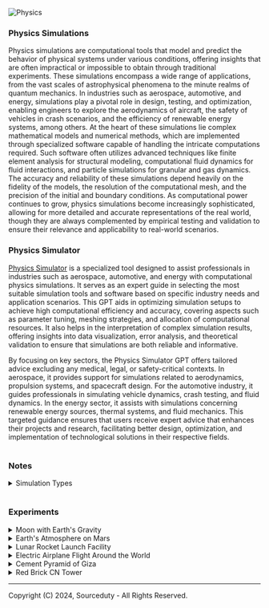 
![Physics](https://github.com/sourceduty/Physics/assets/123030236/c545e08b-85f4-4674-9f1f-ab5fc3ced7be)

### Physics Simulations

Physics simulations are computational tools that model and predict the behavior of physical systems under various conditions, offering insights that are often impractical or impossible to obtain through traditional experiments. These simulations encompass a wide range of applications, from the vast scales of astrophysical phenomena to the minute realms of quantum mechanics. In industries such as aerospace, automotive, and energy, simulations play a pivotal role in design, testing, and optimization, enabling engineers to explore the aerodynamics of aircraft, the safety of vehicles in crash scenarios, and the efficiency of renewable energy systems, among others. At the heart of these simulations lie complex mathematical models and numerical methods, which are implemented through specialized software capable of handling the intricate computations required. Such software often utilizes advanced techniques like finite element analysis for structural modeling, computational fluid dynamics for fluid interactions, and particle simulations for granular and gas dynamics. The accuracy and reliability of these simulations depend heavily on the fidelity of the models, the resolution of the computational mesh, and the precision of the initial and boundary conditions. As computational power continues to grow, physics simulations become increasingly sophisticated, allowing for more detailed and accurate representations of the real world, though they are always complemented by empirical testing and validation to ensure their relevance and applicability to real-world scenarios.

### Physics Simulator

[Physics Simulator](https://chat.openai.com/g/g-jdGow4iV3-physics-simulator) is a specialized tool designed to assist professionals in industries such as aerospace, automotive, and energy with computational physics simulations. It serves as an expert guide in selecting the most suitable simulation tools and software based on specific industry needs and application scenarios. This GPT aids in optimizing simulation setups to achieve high computational efficiency and accuracy, covering aspects such as parameter tuning, meshing strategies, and allocation of computational resources. It also helps in the interpretation of complex simulation results, offering insights into data visualization, error analysis, and theoretical validation to ensure that simulations are both reliable and informative.

By focusing on key sectors, the Physics Simulator GPT offers tailored advice excluding any medical, legal, or safety-critical contexts. In aerospace, it provides support for simulations related to aerodynamics, propulsion systems, and spacecraft design. For the automotive industry, it guides professionals in simulating vehicle dynamics, crash testing, and fluid dynamics. In the energy sector, it assists with simulations concerning renewable energy sources, thermal systems, and fluid mechanics. This targeted guidance ensures that users receive expert advice that enhances their projects and research, facilitating better design, optimization, and implementation of technological solutions in their respective fields.

#

### Notes

<details><summary>Simulation Types</summary>
<br>

1. Mechanical Simulations:
   
 - Structural Analysis: Evaluates stress, strain, and deformation of structures under loads.
- Dynamics: Studies the movement of bodies under the action of forces.
- Vibration Analysis: Analyzes the oscillatory motion of structures and mechanical components.

3. Fluid Dynamics Simulations:
   
- Computational Fluid Dynamics (CFD): Simulates fluid flow, heat transfer, and associated phenomena.
- Aerodynamics: Focuses on air flow over bodies such as vehicles and buildings, important in aerospace and automotive industries.
- Hydrodynamics: Studies the flow of water and other liquids, relevant in marine and hydraulic applications.

5. Thermal Simulations:
   
- Heat Transfer: Models conduction, convection, and radiation in various materials and environments.
- Thermodynamics: Analyzes energy transformations and efficiency in systems, often coupled with fluid dynamics for energy applications.

7. Electromagnetic Simulations:
   
- Electrostatics: Deals with the behavior of static charges and their fields.
- Electrodynamics: Simulates the interaction of electric charges with dynamic electric and magnetic fields.
- Optics: Models the behavior of light and interaction with materials.

9. Acoustic Simulations:
    
- Noise Analysis: Studies the propagation of sound waves and their interaction with environments to assess noise levels and control.
- Vibroacoustics: Couples mechanical vibrations with acoustic problems, relevant in automotive and aerospace industries.

11. Quantum Mechanics Simulations:
    
- Molecular Dynamics: Simulates the physical movements of atoms and molecules.
- Quantum Chemistry: Studies the electronic structure of atoms and molecules.

11. Multiscale Simulations:
    
- Multiscale Modeling: Combines several simulation techniques to study systems at multiple scales, from molecular to macroscopic levels.

11. Multiphysics Simulations:
    
- Coupled Simulations: Integrates two or more physical models, such as fluid-structure interaction (FSI) or electro-thermal simulations, which are crucial for interdisciplinary studies and complex system 
analyses.

<br>
</details>

#

### Experiments

<details><summary>Moon with Earth's Gravity</summary>
<br>
   
Simulating the Moon with Earth's gravity involves exploring a hypothetical scenario where the Moon's gravity is increased to match Earth's. This change would significantly impact the Moon's atmospheric retention capabilities, potentially allowing it to hold a thicker atmosphere, which could lead to weather patterns and more favorable conditions for life. The surface conditions of the Moon would also be altered, with impacts on crater formations and geological structures due to the stronger gravitational pull. Orbital dynamics would be another area of interest, as the increase in gravitational strength could affect the Moon's orbit around Earth, potentially leading to changes in Earth's own rotation and orbit due to the enhanced gravitational interaction. Tidal effects on Earth would likely become more pronounced, given the stronger gravitational pull from the Moon, leading to higher tides and more significant tidal locking effects. Additionally, the potential for life on the Moon could increase with conditions more similar to Earth, including a thicker atmosphere and the presence of liquid water, assuming other life-supporting conditions are met. Computational simulations of this scenario would require astrophysical software capable of modeling gravitational systems, such as Celestia, Universe Sandbox, or GADGET, focusing on the implications of increased mass or density to achieve Earth-like gravity on the Moon and its effects on orbital mechanics, atmospheric conditions, and surface changes. These simulations, while speculative, offer a theoretical exploration of the dynamics between the Earth and a Moon with altered gravitational characteristics.
   
<br>
</details>

<details><summary>Earth's Atmosphere on Mars</summary>
<br>
   
![Earth's Atmosphere on Mars](https://github.com/sourceduty/Physics/assets/123030236/e3070b54-c0ec-4ac7-baf2-7c300710e122)

Simulating Earth's atmosphere on Mars would involve a detailed setup and execution process to accurately replicate Earth-like atmospheric conditions on the Martian surface. The first step is to establish the environmental parameters, where we adjust Mars' gravity to match its actual value and introduce an Earth-like atmospheric composition rich in nitrogen and oxygen. We'd also need to set the surface pressure to mimic Earth's sea level and modify the temperature profile to account for Mars' greater distance from the Sun and its thin atmosphere.

The boundary conditions are crucial for realism. This involves tweaking the intensity of solar radiation Mars receives, factoring in the planet's average surface albedo (reflectivity), and defining how gases move in and out of the simulation area. The atmospheric dynamics models come next, incorporating equations that govern fluid flow, heat exchange due to solar and infrared radiation, chemical interactions within the atmosphere, and, if necessary, how Mars' notorious dust storms would interact with an Earth-like atmosphere.

Running the simulation is an iterative process. It involves continuously updating the atmospheric conditions, like wind patterns and temperature changes, and the surface conditions, such as the interaction between the soil and the atmosphere and changes in surface temperature due to various energy exchanges.

After the simulation concludes, the analysis phase begins. This involves examining the generated data to understand the behavior of Earth's atmosphere on Mars, such as temperature variations, pressure changes, and atmospheric flow patterns. Visualization tools would help illustrate these dynamics, offering insights into how an Earth-like atmosphere would adapt to Mars' unique environment.

It's important to remember that this is a simplified overview of a highly complex process. Real-world simulations require advanced computational tools and are conducted by specialists in fields like atmospheric science and planetary studies.

<br>
</details>

<details><summary>Lunar Rocket Launch Facility</summary>
<br>

![Lunar Rockets](https://github.com/sourceduty/Physics/assets/123030236/f5a9e72c-76b6-4f76-a9db-27511fe43107)

The simulation of a Lunar rocket launch facility is initialized by setting up a virtual rocket positioned on the Moon's surface. This setup involves defining key parameters such as the rocket's dry mass (its mass excluding fuel), the initial mass of the fuel loaded into the rocket, the maximum thrust that the rocket's engines can produce, and the rate at which the rocket consumes its fuel to generate this thrust. The simulation also incorporates the Moon's gravitational acceleration, which is significantly less than Earth's, to accurately reflect the lunar environment.

As the simulation commences, it enters a loop where it simulates the passage of time in discrete steps. At each step, the simulation first assesses whether the rocket still has fuel. If fuel remains, the simulation proceeds to calculate the rocket's current effective mass, which includes both the dry mass of the rocket and the mass of the remaining fuel. This step is crucial because the rocket's changing mass due to fuel consumption directly influences its acceleration and subsequent ascent.

With the effective mass determined, the simulation then deducts the appropriate amount of fuel based on the predefined burn rate, simulating the consumption of fuel over the time step to produce thrust. Following this, the net acceleration of the rocket is calculated by taking into account the thrust provided by the engines and the downward pull of lunar gravity. This net acceleration is then used to update the rocket's velocity.

The updated velocity is a critical component in determining the rocket's new altitude. The simulation calculates this by considering the rocket's upward motion against the pull of gravity, adjusting the altitude accordingly to reflect either ascent or descent, depending on the balance between thrust and gravity.

In the scenario where the rocket depletes its fuel supply, the engines no longer provide thrust, leaving the rocket solely under the influence of lunar gravity. This shift significantly alters the rocket's dynamics, as it no longer accelerates upwards but instead begins to decelerate, reaching an apex before gravity pulls it back towards the lunar surface.

Throughout the simulation, at each time step, detailed updates on the rocket's current altitude and velocity are provided. These updates offer a moment-by-moment account of the rocket's journey, from its initial launch off the lunar surface, through its ascent into space, to its eventual fuel depletion and the effects of lunar gravity on its trajectory.

This expanded simulation process provides a more detailed and nuanced understanding of the complexities involved in a lunar rocket launch, taking into account the interplay between the rocket's mass, engine thrust, fuel consumption, and the Moon's gravitational pull to accurately simulate the rocket's behavior.

<br>
</details>

<details><summary>Electric Airplane Flight Around the World</summary>
<br>

![Electric Airplane](https://github.com/sourceduty/Physics/assets/123030236/645c46bd-82ed-4f60-82c7-6cc9baed1012)

Simulating an electric airplane flying around the world encompasses a thorough understanding and integration of multiple complex elements including aerodynamics, propulsion, energy management, environmental conditions, and nuanced cost considerations. The outset involves clearly defining the simulation's objectives, focusing on aspects such as energy efficiency, optimal flight paths, the feasibility of completing the journey without recharging, alongside a comprehensive analysis of associated costs. Aerodynamically, the selection of a suitable Computational Fluid Dynamics (CFD) tool, such as ANSYS Fluent, OpenFOAM, or XFOIL for 2D analyses, is pivotal. Precise modeling of the airplane geometry and creation of a sufficiently fine mesh to capture critical flow features are essential. Boundary conditions should be reflective of real-world variables like altitude, airspeed, and environmental conditions, with turbulence models selected accordingly.

In terms of propulsion and energy management, simulating the electric propulsion system would necessitate the use of tools like MATLAB/Simulink or Motor-CAD. This involves modeling the battery's capacity, discharge rates, and overall energy consumption, with a keen eye on the weight and efficiency of the battery system. Optimizing the flight path requires leveraging global weather data and sophisticated optimization algorithms to chart the most energy-efficient route, taking into account variables such as prevailing winds, no-fly zones, and potential emergency landing spots, while also implementing innovative energy management strategies.

Environmental modeling should incorporate real-time or historical weather data to accurately represent the impact of wind, temperature, and other atmospheric conditions on the aircraft's performance. The analysis phase should scrutinize the aircraft's energy sufficiency for the journey, its aerodynamic efficiency, and include robust safety considerations for system failures or unexpected weather changes. Given the complexity, the simulation process is inherently iterative, with each cycle refining the models and assumptions based on initial outcomes.

Expanding to include cost estimates introduces an additional layer of complexity, necessitating an analysis of both development and operational costs. Development costs encompass research, design, simulation software, and prototype testing, while operational costs include energy consumption, maintenance, and potential route fees. Current cost estimates could be derived from baselining against similar projects or industry averages, with adjustments for unique project elements such as advanced battery technologies and efficient energy management systems. A simplified cost model could calculate operational expenses by estimating the total energy required for the journey, factoring in the aircraft's efficiency, and multiplying by regional electricity cost variances. Maintenance and other operational costs might be estimated as a percentage of the total development costs, adhering to industry standards.

Integrating economic models with the technical aspects of the simulation allows for a holistic assessment of the project's viability, taking into account the cost-effectiveness of energy usage and the impact of technological advancements on overall expenses. Iterative refinement of cost estimates, coupled with technical validation through comparisons with existing electric aircraft projects and expert consultations, enhances the reliability of the financial analysis. It's crucial to acknowledge the inherent uncertainties in cost estimation for pioneering projects like this, and to include a contingency allowance to mitigate unforeseen expenses. This comprehensive approach not only sheds light on the technical and financial feasibility of the electric airplane project but also emphasizes areas where efficiency improvements can lead to significant cost savings, thereby contributing to the project's success in a sustainable manner.

<br>
</details>

<details><summary>Cement Pyramid of Giza</summary>
<br>

![Cement Pyramid of Giza](https://github.com/sourceduty/Physics/assets/123030236/1e33f0bb-5892-4243-ac5e-0c33db2c15d4)

To create a physics simulation of the Pyramid of Giza constructed from cement, a systematic approach is essential, starting with clearly defined objectives. Initially, it's crucial to determine the specific aspects of the pyramid that the simulation will explore. This could range from assessing the structural integrity of the cement construction under various loads to evaluating its thermal properties or resilience against environmental conditions such as wind, seismic activity, or temperature fluctuations.

Choosing the appropriate simulation tool is the next critical step. For structural analyses, software like ANSYS or Abaqus would be ideal, given their comprehensive capabilities in evaluating stresses, deformations, and other key structural behaviors. If the focus is on thermal analysis or fluid dynamics around the pyramid, alternatives like COMSOL Multiphysics or OpenFOAM might be more appropriate, offering specialized functionalities for these types of simulations.

The modeling phase involves the meticulous recreation of the Pyramid of Giza's geometry in the chosen simulation software, paying close attention to the accurate representation of its shape and dimensions. Additionally, the simulation must incorporate the material properties of cement, such as its density, Young's modulus, Poisson's ratio, thermal conductivity, and specific heat capacity, to ensure realistic behavior under various conditions.

Setting up the boundary conditions and loads is pivotal for a realistic simulation. The boundary conditions should reflect the real-world constraints, such as how the pyramid's base interacts with the ground, while the loads should encompass all significant forces acting on the structure, including gravitational forces and potential environmental impacts like wind or seismic forces.

Meshing, the process of converting the geometric model into a finite element mesh, is a delicate balance between accuracy and computational efficiency. A finer mesh might be necessary in areas where high stress gradients are expected to ensure the precision of results.

With the model and mesh ready, the simulation setup includes specifying the type of analysis (be it static, dynamic, or thermal), adjusting solver settings, and implementing any specialized analyses that align with the simulation's objectives. Following the setup, the simulation can be run, and the results meticulously analyzed for stress distributions, deformation patterns, temperature gradients, or other relevant metrics.

It's important to validate the simulation results against known data or theoretical expectations to ensure their reliability. This might involve adjusting the model, refining the mesh, or tweaking simulation parameters in an iterative process to enhance accuracy.

Throughout this process, ethical considerations and an acknowledgment of the limitations of simulations are paramount. Simulations provide approximations of reality and should be validated against empirical data wherever possible. This is especially crucial when simulating significant historical structures like the Pyramid of Giza, where respect for cultural and historical contexts is essential. This approach ensures a responsible and informed use of simulation data, aiding in the preservation of heritage while advancing our understanding of such monumental structures.

Incorporating cost estimates into the creation of a physics simulation for the Pyramid of Giza made of cement involves several factors, including software licensing, computational resources, and personnel expertise. The choice of simulation software plays a significant role in the overall cost. High-end software like ANSYS or Abaqus, commonly used for structural analysis, can have licensing fees ranging from a few thousand to tens of thousands of dollars per year, depending on the complexity of the package and the required features. For thermal or fluid dynamics simulations, COMSOL Multiphysics or OpenFOAM might be considered. While OpenFOAM is open-source and free, COMSOL licenses can also be quite expensive, similar to structural analysis software.

The complexity of the simulation and the level of detail required significantly impact computational resources. High-resolution simulations demand substantial computational power, which might necessitate investment in high-performance computing (HPC) systems or cloud computing services. The cost for these can vary widely, from a few thousand to several tens of thousands of dollars, depending on the scale of the simulations and the duration of the computing time used.

Expertise is another critical factor in the cost equation. The personnel involved in setting up, running, and analyzing the simulations need to have a specialized skill set. Hiring or consulting with experts in computational physics simulations can add significantly to the cost. Rates for highly qualified professionals can range from $50 to $200 or more per hour, depending on their experience and expertise.

Additionally, the iterative nature of simulations, where multiple runs might be necessary to refine and validate the models, can further escalate costs. Each iteration might require adjustments to the model, re-meshing, and re-running the simulations, consuming more computational resources and expert time.

It's also worth considering indirect costs, such as the time required to validate simulation results against empirical data or theoretical expectations, and the potential for additional iterations based on this validation. Moreover, software training and potential upgrades to hardware to accommodate the high demands of simulation software could further inflate the budget.

In summary, while the exact cost of creating a detailed physics simulation of the Pyramid of Giza made of cement can vary widely based on the scope, scale, and specifics of the project, it's clear that it could easily run into tens of thousands of dollars, considering software licensing, computational resources, and the expertise required to execute and analyze the simulations effectively.

<br>
</details>

<details><summary>Red Brick CN Tower</summary>
<br>

![Red Brick CN Tower](https://github.com/sourceduty/Physics/assets/123030236/74a8397c-761c-4382-8c90-3107204f95e4)

1. Define Parameters:
- Brick Dimensions: Assume standard red brick size (215mm x 102.5mm x 65mm).
- Mortar Thickness: Assume a standard thickness of 10mm.
- CN Tower Original Dimensions: Height (553.3 meters), Base Diameter (~30 meters).
- Material Properties: Density, compressive strength, and cost per unit for bricks and mortar.

2. Initialize Simulation Environment:
- Use a 3D modeling environment suitable for structural analysis (e.g., AutoCAD for design, ANSYS for structural simulation).
- Define environmental conditions (gravity, wind speeds, temperature variations).

3. Base Construction:
- Calculate the number of bricks per layer considering the circular base and mortar thickness.
- Simulate laying bricks in a circular pattern, gradually decreasing the diameter to mimic the CN Tower's tapering shape.

4. Tower Elevation:
- Continue building upwards, layer by layer, adjusting the layout for the tapering design.
- Incorporate features like the observation decks by modifying the brick layout for these sections.

5. Antenna and Upper Structures:
- For the antenna and upper structures, consider a lighter framework possibly simulating steel structures, as a full brick construction might be impractical.

6. Structural Analysis:
- Conduct Finite Element Analysis (FEA) to assess the structural integrity, focusing on stress, strain, and potential failure points under various loads.
- Adjust the model based on analysis results to ensure stability, possibly introducing internal supports or reinforcements.

7. Cost Estimation:
- Calculate the total number of bricks and volume of mortar required from the simulation data.
- Factor in costs for materials, labor (assuming a certain rate per brick laid and mortar mixed and applied), and any additional structural supports identified during analysis.
- Include contingencies for wastage, equipment, and other construction-related expenses.

8. Detailed Visualization:
- Render a detailed 3D model of the tower, showing the brickwork, internal structures, and simulated environmental effects (like wind and gravity loads).
- Use visualization tools within the simulation software for a realistic representation.

9. Results and Discussion:
- Present a detailed report on the feasibility of construction, highlighting key structural concerns and areas requiring special attention.
- Discuss the cost estimate, breaking it down into material, labor, and additional expenses.

10. Recommendations:
- Provide recommendations for ensuring structural integrity, such as internal steel framing or reinforced concrete core.
- Suggest alternative designs or materials if certain sections appear impractical for brick construction.

For the cost estimate, we need to calculate the total number of bricks and the volume of mortar required. Assuming a cost of $0.70 per brick and $5 per cubic foot of mortar, we can start to estimate the material costs. Labor costs would depend on the construction time and labor rates, which can vary significantly. Additional costs would include contingencies for wastage, equipment, and any additional structural supports identified as necessary during the structural analysis.

Given these considerations, the cost to construct a CN Tower out of bricks and mortar would likely run into the billions of dollars, due to the sheer volume of materials needed, the complexity of the construction, and the specialized labor required. This estimate doesn't account for the practical challenges of such a construction, including the need for an internal structure to support the weight of the bricks and the likely impracticality of using bricks at extreme heights or for the antenna structure.

Traditional brick construction methods are not suitable for such heights due to limitations in structural integrity and load distribution. Therefore, an innovative approach would be needed, potentially involving a core structure made from steel or reinforced concrete around which the brick facade could be constructed. This core would provide the necessary strength and stability while allowing the exterior to achieve the desired brick aesthetic.

<br>
</details>

***
Copyright (C) 2024, Sourceduty - All Rights Reserved.
